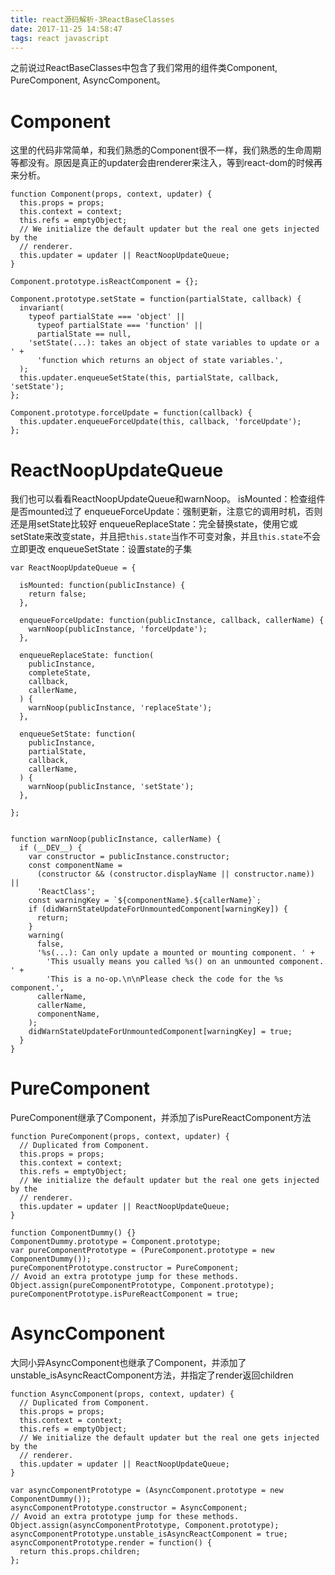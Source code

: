 ```yaml
---
title: react源码解析-3ReactBaseClasses
date: 2017-11-25 14:58:47
tags: react javascript
---
```


之前说过ReactBaseClasses中包含了我们常用的组件类Component, PureComponent, AsyncComponent。
<!-- more -->
# Component

这里的代码非常简单，和我们熟悉的Component很不一样，我们熟悉的生命周期等都没有。原因是真正的updater会由renderer来注入，等到react-dom的时候再来分析。

    function Component(props, context, updater) {
      this.props = props;
      this.context = context;
      this.refs = emptyObject;
      // We initialize the default updater but the real one gets injected by the
      // renderer.
      this.updater = updater || ReactNoopUpdateQueue;
    }

    Component.prototype.isReactComponent = {};

    Component.prototype.setState = function(partialState, callback) {
      invariant(
        typeof partialState === 'object' ||
          typeof partialState === 'function' ||
          partialState == null,
        'setState(...): takes an object of state variables to update or a ' +
          'function which returns an object of state variables.',
      );
      this.updater.enqueueSetState(this, partialState, callback, 'setState');
    };

    Component.prototype.forceUpdate = function(callback) {
      this.updater.enqueueForceUpdate(this, callback, 'forceUpdate');
    };

# ReactNoopUpdateQueue

我们也可以看看ReactNoopUpdateQueue和warnNoop。
isMounted：检查组件是否mounted过了
enqueueForceUpdate：强制更新，注意它的调用时机，否则还是用setState比较好
enqueueReplaceState：完全替换state，使用它或setState来改变state，并且把`this.state`当作不可变对象，并且`this.state`不会立即更改
enqueueSetState：设置state的子集

    var ReactNoopUpdateQueue = {

      isMounted: function(publicInstance) {
        return false;
      },

      enqueueForceUpdate: function(publicInstance, callback, callerName) {
        warnNoop(publicInstance, 'forceUpdate');
      },

      enqueueReplaceState: function(
        publicInstance,
        completeState,
        callback,
        callerName,
      ) {
        warnNoop(publicInstance, 'replaceState');
      },

      enqueueSetState: function(
        publicInstance,
        partialState,
        callback,
        callerName,
      ) {
        warnNoop(publicInstance, 'setState');
      },

    };


    function warnNoop(publicInstance, callerName) {
      if (__DEV__) {
        var constructor = publicInstance.constructor;
        const componentName =
          (constructor && (constructor.displayName || constructor.name)) ||
          'ReactClass';
        const warningKey = `${componentName}.${callerName}`;
        if (didWarnStateUpdateForUnmountedComponent[warningKey]) {
          return;
        }
        warning(
          false,
          '%s(...): Can only update a mounted or mounting component. ' +
            'This usually means you called %s() on an unmounted component. ' +
            'This is a no-op.\n\nPlease check the code for the %s component.',
          callerName,
          callerName,
          componentName,
        );
        didWarnStateUpdateForUnmountedComponent[warningKey] = true;
      }
    }

# PureComponent

PureComponent继承了Component，并添加了isPureReactComponent方法

    function PureComponent(props, context, updater) {
      // Duplicated from Component.
      this.props = props;
      this.context = context;
      this.refs = emptyObject;
      // We initialize the default updater but the real one gets injected by the
      // renderer.
      this.updater = updater || ReactNoopUpdateQueue;
    }

    function ComponentDummy() {}
    ComponentDummy.prototype = Component.prototype;
    var pureComponentPrototype = (PureComponent.prototype = new ComponentDummy());
    pureComponentPrototype.constructor = PureComponent;
    // Avoid an extra prototype jump for these methods.
    Object.assign(pureComponentPrototype, Component.prototype);
    pureComponentPrototype.isPureReactComponent = true;

# AsyncComponent

大同小异AsyncComponent也继承了Component，并添加了unstable_isAsyncReactComponent方法，并指定了render返回children

    function AsyncComponent(props, context, updater) {
      // Duplicated from Component.
      this.props = props;
      this.context = context;
      this.refs = emptyObject;
      // We initialize the default updater but the real one gets injected by the
      // renderer.
      this.updater = updater || ReactNoopUpdateQueue;
    }

    var asyncComponentPrototype = (AsyncComponent.prototype = new ComponentDummy());
    asyncComponentPrototype.constructor = AsyncComponent;
    // Avoid an extra prototype jump for these methods.
    Object.assign(asyncComponentPrototype, Component.prototype);
    asyncComponentPrototype.unstable_isAsyncReactComponent = true;
    asyncComponentPrototype.render = function() {
      return this.props.children;
    };
